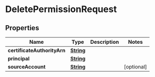 

# DeletePermissionRequest


## Properties

| Name | Type | Description | Notes |
|------------ | ------------- | ------------- | -------------|
|**certificateAuthorityArn** | [**String**](String.md) |  |  |
|**principal** | [**String**](String.md) |  |  |
|**sourceAccount** | [**String**](String.md) |  |  [optional] |



